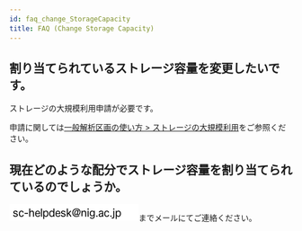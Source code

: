 ```yaml
---
id: faq_change_StorageCapacity
title: FAQ (Change Storage Capacity)
---
```



## 割り当てられているストレージ容量を変更したいです。

ストレージの大規模利用申請が必要です。

申請に関しては[一般解析区画の使い方 > ストレージの大規模利用](/general_analysis_division/largescale_storage)をご参照ください。


## 現在どのような配分でストレージ容量を割り当てられているのでしょうか。

![](sc-helpdesk.png)までメールにてご連絡ください。

